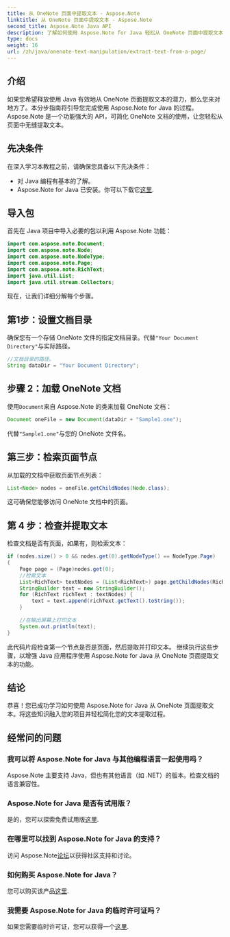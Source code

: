 ```yaml
---
title: 从 OneNote 页面中提取文本 - Aspose.Note
linktitle: 从 OneNote 页面中提取文本 - Aspose.Note
second_title: Aspose.Note Java API
description: 了解如何使用 Aspose.Note for Java 轻松从 OneNote 页面中提取文本。通过这份全面的分步指南简化您的流程。
type: docs
weight: 16
url: /zh/java/onenote-text-manipulation/extract-text-from-a-page/
---
```

## 介绍
如果您希望释放使用 Java 有效地从 OneNote 页面提取文本的潜力，那么您来对地方了。本分步指南将引导您完成使用 Aspose.Note for Java 的过程。 Aspose.Note 是一个功能强大的 API，可简化 OneNote 文档的使用，让您轻松从页面中无缝提取文本。
## 先决条件
在深入学习本教程之前，请确保您具备以下先决条件：
- 对 Java 编程有基本的了解。
-  Aspose.Note for Java 已安装。你可以下载它[这里](https://releases.aspose.com/note/java/).
## 导入包
首先在 Java 项目中导入必要的包以利用 Aspose.Note 功能：
```java
import com.aspose.note.Document;
import com.aspose.note.Node;
import com.aspose.note.NodeType;
import com.aspose.note.Page;
import com.aspose.note.RichText;
import java.util.List;
import java.util.stream.Collectors;
```
现在，让我们详细分解每个步骤。
## 第1步：设置文档目录
确保您有一个存储 OneNote 文件的指定文档目录。代替`"Your Document Directory"`与实际路径。
```java
//文档目录的路径。
String dataDir = "Your Document Directory";
```
## 步骤 2：加载 OneNote 文档
使用`Document`来自 Aspose.Note 的类来加载 OneNote 文档：
```java
Document oneFile = new Document(dataDir + "Sample1.one");
```
代替`"Sample1.one"`与您的 OneNote 文件名。
## 第三步：检索页面节点
从加载的文档中获取页面节点列表：
```java
List<Node> nodes = oneFile.getChildNodes(Node.class);
```
这可确保您能够访问 OneNote 文档中的页面。
## 第 4 步：检查并提取文本
检查文档是否有页面，如果有，则检索文本：
```java
if (nodes.size() > 0 && nodes.get(0).getNodeType() == NodeType.Page)
{
    Page page = (Page)nodes.get(0);
    //检索文本
    List<RichText> textNodes = (List<RichText>) page.getChildNodes(RichText.class);
    StringBuilder text = new StringBuilder();
    for (RichText richText : textNodes) {
        text = text.append(richText.getText().toString());
    }
    
    //在输出屏幕上打印文本
    System.out.println(text);
}
```
此代码片段检查第一个节点是否是页面，然后提取并打印文本。
继续执行这些步骤，以增强 Java 应用程序使用 Aspose.Note for Java 从 OneNote 页面提取文本的功能。
## 结论
恭喜！您已成功学习如何使用 Aspose.Note for Java 从 OneNote 页面提取文本。将这些知识融入您的项目并轻松简化您的文本提取过程。
## 经常问的问题
### 我可以将 Aspose.Note for Java 与其他编程语言一起使用吗？
Aspose.Note 主要支持 Java，但也有其他语言（如 .NET）的版本。检查文档的语言兼容性。
### Aspose.Note for Java 是否有试用版？
是的，您可以探索免费试用版[这里](https://releases.aspose.com/).
### 在哪里可以找到 Aspose.Note for Java 的支持？
访问 Aspose.Note[论坛](https://forum.aspose.com/c/note/28)以获得社区支持和讨论。
### 如何购买 Aspose.Note for Java？
您可以购买该产品[这里](https://purchase.aspose.com/buy).
### 我需要 Aspose.Note for Java 的临时许可证吗？
如果您需要临时许可证，您可以获得一个[这里](https://purchase.aspose.com/temporary-license/).